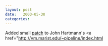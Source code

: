 ```yaml
---
layout: post
date:   2003-05-30
categories:
---
```

Added small <a href="zvm/qdi">patch</a> to John Hartmann's <a href="http://vm.marist.edu/~pipeline/index.html
